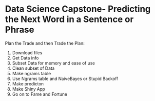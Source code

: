 # Data Science Capstone- Predicting the Next Word in a Sentence or Phrase

Plan the Trade and then Trade the Plan:

1. Download files
2. Get Data info
3. Subset Data for memory and ease of use
4. Clean subset of Data
5. Make ngrams table
6. Use Ngrams table and NaiveBayes or Stupid Backoff 
7. Make predicton
8. Make Shiny App
9. Go on to Fame and Fortune


